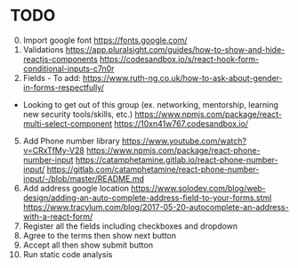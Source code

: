 # TODO

0. Import google font
   https://fonts.google.com/
1. Validations
   https://app.pluralsight.com/guides/how-to-show-and-hide-reactjs-components
   https://codesandbox.io/s/react-hook-form-conditional-inputs-c7n0r
2. Fields - To add:
   https://www.ruth-ng.co.uk/how-to-ask-about-gender-in-forms-respectfully/

- Looking to get out of this group (ex. networking, mentorship, learning new security tools/skills, etc.)
  https://www.npmjs.com/package/react-multi-select-component
  https://10xn41w767.codesandbox.io/

5. Add Phone number library
   https://www.youtube.com/watch?v=CRxTfMy-V28
   https://www.npmjs.com/package/react-phone-number-input
   https://catamphetamine.gitlab.io/react-phone-number-input/
   https://gitlab.com/catamphetamine/react-phone-number-input/-/blob/master/README.md
6. Add address google location
   https://www.solodev.com/blog/web-design/adding-an-auto-complete-address-field-to-your-forms.stml
   https://www.tracylum.com/blog/2017-05-20-autocomplete-an-address-with-a-react-form/
7. Register all the fields including checkboxes and dropdown
8. Agree to the terms then show next button
9. Accept all then show submit button
10. Run static code analysis
